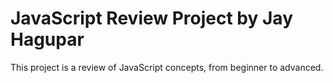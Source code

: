 # JavaScript Review Project by Jay Hagupar
This project is a review of JavaScript concepts, from beginner to advanced.
